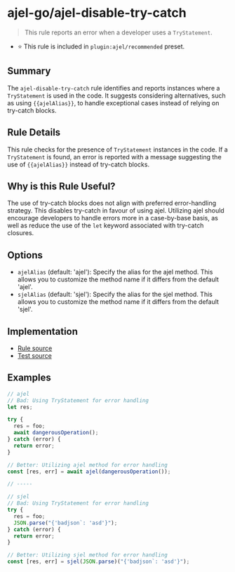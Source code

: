# ajel-go/ajel-disable-try-catch

> This rule reports an error when a developer uses a `TryStatement`.

- ⭐️ This rule is included in `plugin:ajel/recommended` preset.

## Summary

The `ajel-disable-try-catch` rule identifies and reports instances where a `TryStatement` is used in the code. It suggests considering alternatives, such as using `{{ajelAlias}}`, to handle exceptional cases instead of relying on try-catch blocks.

## Rule Details

This rule checks for the presence of `TryStatement` instances in the code. If a `TryStatement` is found, an error is reported with a message suggesting the use of `{{ajelAlias}}` instead of try-catch blocks.

## Why is this Rule Useful?

The use of try-catch blocks does not align with preferred error-handling strategy. This disables try-catch in favour of using ajel. Utilizing ajel should encourage developers to handle errors more in a case-by-base basis, as well as reduce the use of the `let` keyword associated with try-catch closures.

## Options

- `ajelAlias` (default: 'ajel'): Specify the alias for the ajel method. This allows you to customize the method name if it differs from the default 'ajel'.
- `sjelAlias` (default: 'sjel'): Specify the alias for the sjel method. This allows you to customize the method name if it differs from the default 'sjel'.

## Implementation

- [Rule source](https://github.com/Handfish/ajel-go/blob/main/packages/eslint-plugin-ajel/src/rules/ajel-disable-try-catch.ts)
- [Test source](https://github.com/Handfish/ajel-go/blob/main/packages/eslint-plugin-ajel/tests/rules/ajel-disable-try-catch.ts)

## Examples

```javascript
// ajel
// Bad: Using TryStatement for error handling
let res;

try {
  res = foo;
  await dangerousOperation();
} catch (error) {
  return error;
}

// Better: Utilizing ajel method for error handling
const [res, err] = await ajel(dangerousOperation());

// -----

// sjel
// Bad: Using TryStatement for error handling
try {
  res = foo;
  JSON.parse("{'badjson`: 'asd'}");
} catch (error) {
  return error;
}

// Better: Utilizing sjel method for error handling
const [res, err] = sjel(JSON.parse)("{'badjson`: 'asd'}");
```

